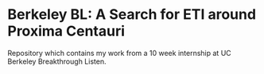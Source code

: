 # Berkeley BL: A Search for ETI around Proxima Centauri
Repository which contains my work from a 10 week internship at UC Berkeley Breakthrough Listen.
